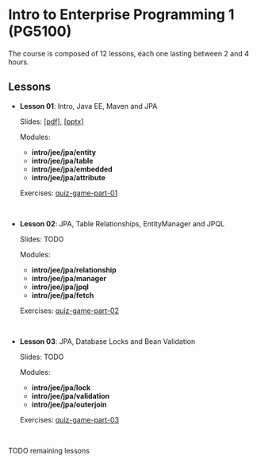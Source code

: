 # Intro to Enterprise Programming 1 (PG5100)

The course is composed of 12 lessons, each one lasting between 2 and 4 hours.

## Lessons

* **Lesson 01**: Intro, Java EE, Maven and JPA
  
  Slides: [[pdf]](slides/lesson_01_intro.pdf), 
          [[pptx]](slides/lesson_01_intro.pptx)
          
  Modules:     
  
  * **intro/jee/jpa/entity**            
  * **intro/jee/jpa/table**            
  * **intro/jee/jpa/embedded**            
  * **intro/jee/jpa/attribute**
  
  Exercises: [quiz-game-part-01](exercises/quiz-game/quiz-game-part-01.md)            

<br />

* **Lesson 02**: JPA, Table Relationships, EntityManager and JPQL
  
  Slides: TODO
  
  Modules:
     
  * **intro/jee/jpa/relationship**
  * **intro/jee/jpa/manager**
  * **intro/jee/jpa/jpql**
  * **intro/jee/jpa/fetch**

  Exercises: [quiz-game-part-02](exercises/quiz-game/quiz-game-part-02.md)  



<br />

* **Lesson 03**: JPA, Database Locks and Bean Validation
  
  Slides: TODO
  
  Modules:
     
  * **intro/jee/jpa/lock**
  * **intro/jee/jpa/validation**
  * **intro/jee/jpa/outerjoin**

  Exercises: [quiz-game-part-03](exercises/quiz-game/quiz-game-part-03.md)  


<br />

TODO remaining lessons

<!---
### JEE Exercises


* *MyNews*:   [text](jee/exercises/mynews.md) and [solution](../jee/exercises/my-news)
* *EvenList*: [text](jee/exercises/eventlist.md) and [solution](../jee/exercises/event-list)
-->